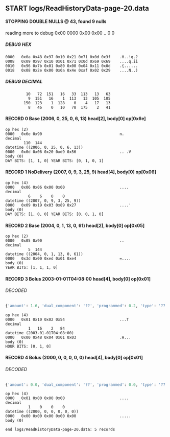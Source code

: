 ## START logs/ReadHistoryData-page-20.data
#### STOPPING DOUBLE NULLS @ 43, found 9 nulls
reading more to debug 0x00
    0000   0x00 0x00                                  ..
              0    0
##### DEBUG HEX
    0000   0x0a 0x48 0x97 0x10 0x21 0x71 0x0d 0x3f    .H..!q.?
    0008   0x09 0x97 0x10 0x01 0x71 0x0d 0x69 0x69    ....q.ii
    0010   0x96 0x7b 0x01 0x80 0x00 0x04 0x11 0x0d    .{......
    0018   0x08 0x2e 0x00 0x0a 0x4e 0xaf 0x02 0x29    ....N..)
##### DEBUG DECIMAL
             10   72  151   16   33  113   13   63
              9  151   16    1  113   13  105  105
            150  123    1  128    0    4   17   13
              8   46    0   10   78  175    2   41
#### RECORD 0 Base (2006, 0, 25, 0, 6, 13) head[2], body[0] op[0x6e]

    op hex (2)
    0000   0x6e 0x90                                  n.
    decimal
            110  144
    datetime ((2006, 0, 25, 0, 6, 13))
    0000   0x0d 0x06 0x20 0xd9 0x56                   .. .V
    body (0)
    DAY BITS: [1, 1, 0] YEAR BITS: [0, 1, 0, 1]
#### RECORD 1 NoDelivery (2007, 0, 9, 3, 25, 9) head[4], body[0] op[0x06]

    op hex (4)
    0000   0x06 0x06 0x00 0x00                        ....
    decimal
              6    6    0    0
    datetime ((2007, 0, 9, 3, 25, 9))
    0000   0x09 0x19 0x03 0x89 0x27                   ....'
    body (0)
    DAY BITS: [1, 0, 0] YEAR BITS: [0, 0, 1, 0]
#### RECORD 2 Base (2004, 0, 1, 13, 0, 61) head[2], body[0] op[0x05]

    op hex (2)
    0000   0x05 0x90                                  ..
    decimal
              5  144
    datetime ((2004, 0, 1, 13, 0, 61))
    0000   0x3d 0x00 0xed 0x01 0xe4                   =....
    body (0)
    YEAR BITS: [1, 1, 1, 0]
#### RECORD 3 Bolus 2003-01-01T04:08:00 head[4], body[0] op[0x01]
###### DECODED
```python
{'amount': 1.6, 'dual_component': '??', 'programmed': 0.2, 'type': '??'}
```
    op hex (4)
    0000   0x01 0x10 0x02 0x54                        ...T
    decimal
              1   16    2   84
    datetime (2003-01-01T04:08:00)
    0000   0x00 0x48 0x04 0x01 0x03                   .H...
    body (0)
    HOUR BITS: [0, 1, 0]
#### RECORD 4 Bolus (2000, 0, 0, 0, 0, 0) head[4], body[0] op[0x01]
###### DECODED
```python
{'amount': 0.0, 'dual_component': '??', 'programmed': 0.0, 'type': '??'}
```
    op hex (4)
    0000   0x01 0x00 0x00 0x00                        ....
    decimal
              1    0    0    0
    datetime ((2000, 0, 0, 0, 0, 0))
    0000   0x00 0x00 0x00 0x00 0x00                   .....
    body (0)

`end logs/ReadHistoryData-page-20.data: 5 records`
